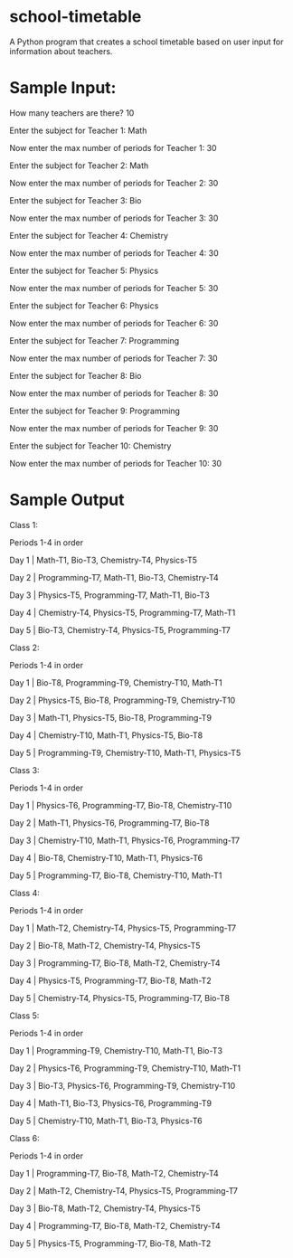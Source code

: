 # school-timetable
A Python program that creates a school timetable based on user input for information about teachers.

# Sample Input:

How many teachers are there? 10

Enter the subject for Teacher 1: Math

Now enter the max number of periods for Teacher 1: 30

Enter the subject for Teacher 2: Math

Now enter the max number of periods for Teacher 2: 30

Enter the subject for Teacher 3: Bio

Now enter the max number of periods for Teacher 3: 30

Enter the subject for Teacher 4: Chemistry

Now enter the max number of periods for Teacher 4: 30

Enter the subject for Teacher 5: Physics

Now enter the max number of periods for Teacher 5: 30

Enter the subject for Teacher 6: Physics

Now enter the max number of periods for Teacher 6: 30

Enter the subject for Teacher 7: Programming

Now enter the max number of periods for Teacher 7: 30

Enter the subject for Teacher 8: Bio

Now enter the max number of periods for Teacher 8: 30

Enter the subject for Teacher 9: Programming

Now enter the max number of periods for Teacher 9: 30

Enter the subject for Teacher 10: Chemistry

Now enter the max number of periods for Teacher 10: 30

# Sample Output
Class 1: 

Periods 1-4 in order

Day 1 |  Math-T1,  Bio-T3,  Chemistry-T4,  Physics-T5

Day 2 |  Programming-T7,  Math-T1,  Bio-T3,  Chemistry-T4

Day 3 |  Physics-T5,  Programming-T7,  Math-T1,  Bio-T3

Day 4 |  Chemistry-T4,  Physics-T5,  Programming-T7,  Math-T1

Day 5 |  Bio-T3,  Chemistry-T4,  Physics-T5,  Programming-T7


Class 2: 

Periods 1-4 in order

Day 1 |  Bio-T8,  Programming-T9,  Chemistry-T10,  Math-T1

Day 2 |  Physics-T5,  Bio-T8,  Programming-T9,  Chemistry-T10

Day 3 |  Math-T1,  Physics-T5,  Bio-T8,  Programming-T9

Day 4 |  Chemistry-T10,  Math-T1,  Physics-T5,  Bio-T8

Day 5 |  Programming-T9,  Chemistry-T10,  Math-T1,  Physics-T5


Class 3: 

Periods 1-4 in order

Day 1 |  Physics-T6,  Programming-T7,  Bio-T8,  Chemistry-T10

Day 2 |  Math-T1,  Physics-T6,  Programming-T7,  Bio-T8

Day 3 |  Chemistry-T10,  Math-T1,  Physics-T6,  Programming-T7

Day 4 |  Bio-T8,  Chemistry-T10,  Math-T1,  Physics-T6

Day 5 |  Programming-T7,  Bio-T8,  Chemistry-T10,  Math-T1


Class 4: 

Periods 1-4 in order

Day 1 |  Math-T2,  Chemistry-T4,  Physics-T5,  Programming-T7

Day 2 |  Bio-T8,  Math-T2,  Chemistry-T4,  Physics-T5

Day 3 |  Programming-T7,  Bio-T8,  Math-T2,  Chemistry-T4

Day 4 |  Physics-T5,  Programming-T7,  Bio-T8,  Math-T2

Day 5 |  Chemistry-T4,  Physics-T5,  Programming-T7,  Bio-T8


Class 5: 

Periods 1-4 in order

Day 1 |  Programming-T9,  Chemistry-T10,  Math-T1,  Bio-T3

Day 2 |  Physics-T6,  Programming-T9,  Chemistry-T10,  Math-T1

Day 3 |  Bio-T3,  Physics-T6,  Programming-T9,  Chemistry-T10

Day 4 |  Math-T1,  Bio-T3,  Physics-T6,  Programming-T9

Day 5 |  Chemistry-T10,  Math-T1,  Bio-T3,  Physics-T6


Class 6: 

Periods 1-4 in order

Day 1 |  Programming-T7,  Bio-T8,  Math-T2,  Chemistry-T4

Day 2 |  Math-T2,  Chemistry-T4,  Physics-T5,  Programming-T7

Day 3 |  Bio-T8,  Math-T2,  Chemistry-T4,  Physics-T5

Day 4 |  Programming-T7,  Bio-T8,  Math-T2,  Chemistry-T4

Day 5 |  Physics-T5,  Programming-T7,  Bio-T8,  Math-T2
